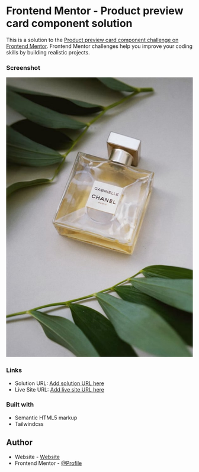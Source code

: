 # Frontend Mentor - Product preview card component solution

This is a solution to the [Product preview card component challenge on Frontend Mentor](https://www.frontendmentor.io/challenges/product-preview-card-component-GO7UmttRfa). Frontend Mentor challenges help you improve your coding skills by building realistic projects.

### Screenshot

![](./images/image-product-desktop.jpg)

### Links

- Solution URL: [Add solution URL here](https://www.frontendmentor.io/solutions/tailwind-product-component-93JipHdRa1)
- Live Site URL: [Add live site URL here](https://yuriy-prok.github.io/product-preview-card-component/)

### Built with

- Semantic HTML5 markup
- Tailwindcss

## Author

- Website - [Website](https://github.com/yuriy-prok)
- Frontend Mentor - [@Profile](https://www.frontendmentor.io/profile/yuriyprok)
